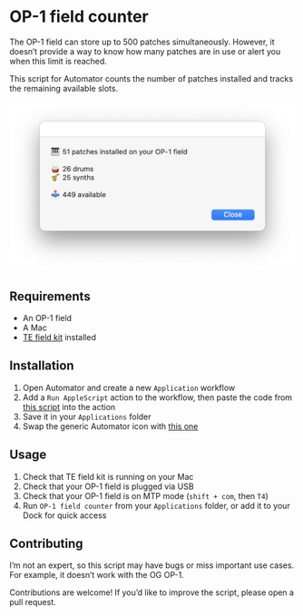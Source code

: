 # OP-1 field counter

The OP-1 field can store up to 500 patches simultaneously. However, it doesn’t provide a way to know how many patches are in use or alert you when this limit is reached.

This script for Automator counts the number of patches installed and tracks the remaining available slots.

![OP-1 field counter screenshot](screenshot.png)

## Requirements
* An OP-1 field
* A Mac
* [TE field kit](https://teenage.engineering/guides/fieldkit) installed

## Installation
1. Open Automator and create a new `Application` workflow
2. Add a `Run AppleScript` action to the workflow, then paste the code from [this script](op-1-field-counter.applescript?raw=true) into the action
3. Save it in your `Applications` folder
4. Swap the generic Automator icon with [this one](op-1-field-counter.icns?raw=true)

## Usage
1. Check that TE field kit is running on your Mac
2. Check that your OP-1 field is plugged via USB
3. Check that your OP-1 field is on MTP mode (`shift + com`, then `T4`)
4. Run `OP-1 field counter` from your `Applications` folder, or add it to your Dock for quick access

## Contributing
I’m not an expert, so this script may have bugs or miss important use cases. For example, it doesn’t work with the OG OP-1.

Contributions are welcome! If you’d like to improve the script, please open a pull request.